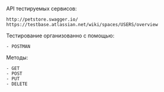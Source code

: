 API тестируемых сервисов:

    http://petstore.swagger.io/
    https://testbase.atlassian.net/wiki/spaces/USERS/overview

Тестирование организованно с помощью:

    - POSTMAN

Методы:

    - GET
    - POST
    - PUT
    - DELETE

